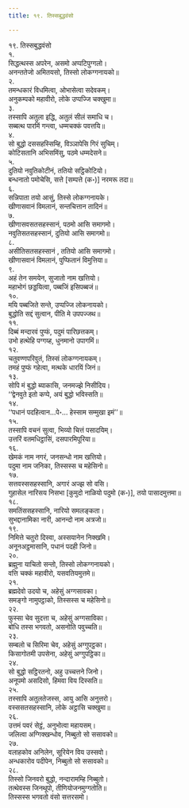 ```yaml
---
title: १९. तिस्सबुद्धवंसो

---
```

१९. तिस्सबुद्धवंसो  
१.  
सिद्धत्थस्स अपरेन, असमो अप्पटिपुग्गलो।  
अनन्ततेजो अमितयसो, तिस्सो लोकग्गनायको॥  
२.  
तमन्धकारं विधमित्वा, ओभासेत्वा सदेवकम्।  
अनुकम्पको महावीरो, लोके उप्पज्जि चक्खुमा॥  
३.  
तस्सापि अतुला इद्धि, अतुलं सीलं समाधि च।  
सब्बत्थ पारमिं गन्त्वा, धम्मचक्कं पवत्तयि॥  
४.  
सो बुद्धो दससहस्सिम्हि, विञ्ञापेसि गिरं सुचिम्।  
कोटिसतानि अभिसमिंसु, पठमे धम्मदेसने॥  
५.  
दुतियो नवुतिकोटीनं, ततियो सट्ठिकोटियो।  
बन्धनातो पमोचेसि, सत्ते [सम्पत्ते (क॰)] नरमरू तदा॥  
६.  
सन्निपाता तयो आसुं, तिस्से लोकग्गनायके।  
खीणासवानं विमलानं, सन्तचित्तान तादिनं॥  
७.  
खीणासवसतसहस्सानं, पठमो आसि समागमो।  
नवुतिसतसहस्सानं, दुतियो आसि समागमो॥  
८.  
असीतिसतसहस्सानं , ततियो आसि समागमो।  
खीणासवानं विमलानं, पुप्फितानं विमुत्तिया॥  
९.  
अहं तेन समयेन, सुजातो नाम खत्तियो।  
महाभोगं छड्डयित्वा, पब्बजिं इसिपब्बजं॥  
१०.  
मयि पब्बजिते सन्ते, उप्पज्जि लोकनायको।  
बुद्धोति सद्दं सुत्वान, पीति मे उपपज्जथ॥  
११.  
दिब्बं मन्दारवं पुप्फं, पदुमं पारिछत्तकम्।  
उभो हत्थेहि पग्गय्ह, धुनमानो उपागमिं॥  
१२.  
चतुवण्णपरिवुतं, तिस्सं लोकग्गनायकम्।  
तमहं पुप्फं गहेत्वा, मत्थके धारयिं जिनं॥  
१३.  
सोपि मं बुद्धो ब्याकासि, जनमज्झे निसीदिय।  
‘‘द्वेनवुते इतो कप्पे, अयं बुद्धो भविस्सति॥  
१४.  
‘‘पधानं पदहित्वान…पे॰… हेस्साम सम्मुखा इमं’’॥  
१५.  
तस्सापि वचनं सुत्वा, भिय्यो चित्तं पसादयिम्।  
उत्तरिं वतमधिट्ठासिं, दसपारमिपूरिया॥  
१६.  
खेमकं नाम नगरं, जनसन्धो नाम खत्तियो।  
पदुमा नाम जनिका, तिस्सस्स च महेसिनो॥  
१७.  
सत्तवस्ससहस्सानि, अगारं अज्झ सो वसि।  
गुहासेल नारिसय निसभा [कुमुदो नाळियो पदुमो (क॰)], तयो पासादमुत्तमा॥  
१८.  
समतिंससहस्सानि, नारियो समलङ्कता।  
सुभद्दानामिका नारी, आनन्दो नाम अत्रजो॥  
१९.  
निमित्ते चतुरो दिस्वा, अस्सयानेन निक्खमि।  
अनूनअट्ठमासानि, पधानं पदही जिनो॥  
२०.  
ब्रह्मुना याचितो सन्तो, तिस्सो लोकग्गनायको।  
वत्ति चक्कं महावीरो, यसवतियमुत्तमे॥  
२१.  
ब्रह्मदेवो उदयो च, अहेसुं अग्गसावका।  
समङ्गो नामुपट्ठाको, तिस्सस्स च महेसिनो॥  
२२.  
फुस्सा चेव सुदत्ता च, अहेसुं अग्गसाविका।  
बोधि तस्स भगवतो, असनोति पवुच्चति॥  
२३.  
सम्बलो च सिरिमा चेव, अहेसुं अग्गुपट्ठका।  
किसागोतमी उपसेना, अहेसुं अग्गुपट्ठिका॥  
२४.  
सो बुद्धो सट्ठिरतनो, अहु उच्चत्तने जिनो।  
अनूपमो असदिसो, हिमवा विय दिस्सति॥  
२५.  
तस्सापि अतुलतेजस्स, आयु आसि अनुत्तरो।  
वस्ससतसहस्सानि, लोके अट्ठासि चक्खुमा॥  
२६.  
उत्तमं पवरं सेट्ठं, अनुभोत्वा महायसम्।  
जलित्वा अग्गिक्खन्धोव, निब्बुतो सो ससावको॥  
२७.  
वलाहकोव अनिलेन, सूरियेन विय उस्सवो।  
अन्धकारोव पदीपेन, निब्बुतो सो ससावको॥  
२८.  
तिस्सो जिनवरो बुद्धो, नन्दारामम्हि निब्बुतो।  
तत्थेवस्स जिनथूपो, तीणियोजनमुग्गतोति॥  
तिस्सस्स भगवतो वंसो सत्तरसमो।  